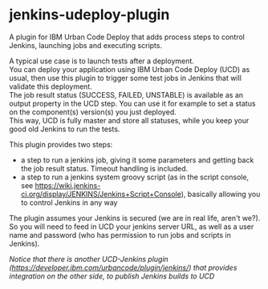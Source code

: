 jenkins-udeploy-plugin
======================

A plugin for IBM Urban Code Deploy that adds process steps to control Jenkins, launching jobs and executing scripts.

A typical use case is to launch tests after a deployment.<br/>
You can deploy your application using IBM Urban Code Deploy (UCD) as usual, then use this plugin to trigger some test jobs in Jenkins that will validate this deployment.<br/>
The job result status (SUCCESS, FAILED, UNSTABLE) is available as an output property in the UCD step. You can use it for example to set a status on the component(s) version(s) you just deployed.<br/>
This way, UCD is fully master and store all statuses, while you keep your good old Jenkins to run the tests.<br/>

This plugin provides two steps:
- a step to run a jenkins job, giving it some parameters and getting back the job result status. Timeout handling is included.
- a step to run a jenkins system groovy script (as in the script console, see https://wiki.jenkins-ci.org/display/JENKINS/Jenkins+Script+Console), basically allowing you to control Jenkins in any way

The plugin assumes your Jenkins is secured (we are in real life, aren't we?). So you will need to feed in UCD your jenkins server URL, as well as a user name and password (who has permission to run jobs and scripts in Jenkins).

_Notice that there is another UCD-Jenkins plugin (https://developer.ibm.com/urbancode/plugin/jenkins/) that provides integration on the other side, to publish Jenkins builds to UCD_



